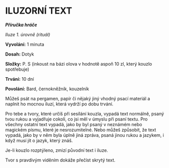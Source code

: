 # ILUZORNÍ TEXT

***Příručka hráče***

*Iluze 1. úrovně (rituál)*

**Vyvolání:** 1 minuta

**Dosah:** Dotyk

**Složky:** P. S (inkoust na bázi olova v hodnotě aspoň 10 zl, který kouzlo spotřebuje)

**Trvání:** 10 dní

**Povolání:** Bard, černokněžník, kouzelník

Můžeš psát na pergamen, papír či nějaký jiný vhodný psací materiál a naplnit ho mocnou iluzí, která vydrží po dobu trvání. 

Pro tebe a tvory, které určíš při sesílání kouzla, vypadá text normálně, psaný tvou rukou a vyjadřuje cokoli, co jsi měl v úmyslu při psaní textu. Pro všechny ostatní text vypadá, jako by byl psaný v neznámém nebo magickém písmu, které je nesrozumitelné. Nebo můžeš způsobit, že text vypadá, jako by v něm byla úplně jiná zpráva, psaná jinou rukou a jazykem, i když musí jít o jazyk, který znáš. 

Je-li kouzlo rozptýleno, zmizí původní text i iluze. 

Tvor s pravdivým viděním dokáže přečíst skrytý text.
